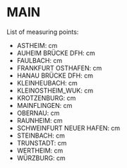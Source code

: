 # MAIN

List of measuring points:

* ASTHEIM: <Value topic="rivers/pegel-online/MAIN/ASTHEIM/measurementValue"/> cm
* AUHEIM BRÜCKE DFH: <Value topic="rivers/pegel-online/MAIN/AUHEIM_BRÜCKE_DFH/measurementValue"/> cm
* FAULBACH: <Value topic="rivers/pegel-online/MAIN/FAULBACH/measurementValue"/> cm
* FRANKFURT OSTHAFEN: <Value topic="rivers/pegel-online/MAIN/FRANKFURT_OSTHAFEN/measurementValue"/> cm
* HANAU BRÜCKE DFH: <Value topic="rivers/pegel-online/MAIN/HANAU_BRÜCKE_DFH/measurementValue"/> cm
* KLEINHEUBACH: <Value topic="rivers/pegel-online/MAIN/KLEINHEUBACH/measurementValue"/> cm
* KLEINOSTHEIM_WUK: <Value topic="rivers/pegel-online/MAIN/KLEINOSTHEIM_WUK/measurementValue"/> cm
* KROTZENBURG: <Value topic="rivers/pegel-online/MAIN/KROTZENBURG/measurementValue"/> cm
* MAINFLINGEN: <Value topic="rivers/pegel-online/MAIN/MAINFLINGEN/measurementValue"/> cm
* OBERNAU: <Value topic="rivers/pegel-online/MAIN/OBERNAU/measurementValue"/> cm
* RAUNHEIM: <Value topic="rivers/pegel-online/MAIN/RAUNHEIM/measurementValue"/> cm
* SCHWEINFURT NEUER HAFEN: <Value topic="rivers/pegel-online/MAIN/SCHWEINFURT_NEUER_HAFEN/measurementValue"/> cm
* STEINBACH: <Value topic="rivers/pegel-online/MAIN/STEINBACH/measurementValue"/> cm
* TRUNSTADT: <Value topic="rivers/pegel-online/MAIN/TRUNSTADT/measurementValue"/> cm
* WERTHEIM: <Value topic="rivers/pegel-online/MAIN/WERTHEIM/measurementValue"/> cm
* WÜRZBURG: <Value topic="rivers/pegel-online/MAIN/WÜRZBURG/measurementValue"/> cm
